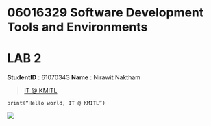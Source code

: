 # 06016329 Software Development Tools and Environments

# LAB 2

**StudentID** : 61070343
**Name** : Nirawit Naktham

> [IT @ KMITL](https://www.it.kmitl.ac.th)

```
print(“Hello world, IT @ KMITL”)
```

[![](https://www.it.kmitl.ac.th/wp-content/themes/itkmitl2017wp/img/nav-thai.svg)](https://www.it.kmitl.ac.th)
